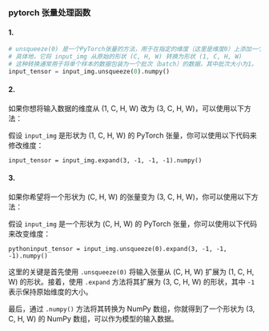 ### pytorch 张量处理函数

#### 1.

```python
# unsqueeze(0) 是一个PyTorch张量的方法，用于在指定的维度（这里是维度0）上添加一个维度。
# 具体地，它将 input_img 从原始的形状 (C, H, W) 转换为形状 (1, C, H, W)
# 这种转换通常用于将单个样本的数据包装为一个批次（batch）的数据，其中批次大小为1。
input_tensor = input_img.unsqueeze(0).numpy()
```

#### 2.

如果你想将输入数据的维度从 (1, C, H, W) 改为 (3, C, H, W)，可以使用以下方法：

假设 `input_img` 是形状为 (1, C, H, W) 的 PyTorch 张量，你可以使用以下代码来修改维度：

    input_tensor = input_img.expand(3, -1, -1, -1).numpy()

#### 3.

如果你希望将一个形状为 (C, H, W) 的张量变为 (3, C, H, W)，你可以使用以下方法：

假设 `input_img` 是一个形状为 (C, H, W) 的 PyTorch 张量，你可以使用以下代码来改变维度：

```
pythoninput_tensor = input_img.unsqueeze(0).expand(3, -1, -1, -1).numpy()

```

这里的关键是首先使用 `.unsqueeze(0)` 将输入张量从 (C, H, W) 扩展为 (1, C, H, W) 的形状。接着，使用 `.expand` 方法将其扩展为 (3, C, H, W) 的形状，其中 `-1` 表示保持原始维度的大小。

最后，通过 `.numpy()` 方法将其转换为 NumPy 数组，你就得到了一个形状为 (3, C, H, W) 的 NumPy 数组，可以作为模型的输入数据。
